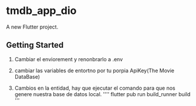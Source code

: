 # tmdb_app_dio

A new Flutter project.

## Getting Started

1. Cambiar el enviorement y renonbrarlo a .env
2. cambiar las variables de entortno por tu porpia ApiKey(The Movie DataBase)

3. Cambios en la entidad, hay que ejecutar el comando para que nos genere nuestra base de datos local.
   ''''
   flutter pub run build_runner build
   '''
